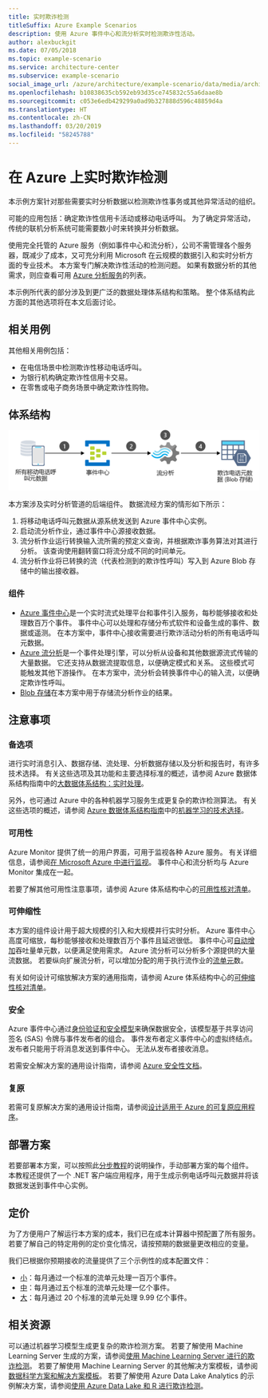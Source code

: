 ```yaml
---
title: 实时欺诈检测
titleSuffix: Azure Example Scenarios
description: 使用 Azure 事件中心和流分析实时检测欺诈性活动。
author: alexbuckgit
ms.date: 07/05/2018
ms.topic: example-scenario
ms.service: architecture-center
ms.subservice: example-scenario
social_image_url: /azure/architecture/example-scenario/data/media/architecture-fraud-detection.png
ms.openlocfilehash: b10838635cb592eb93d35ce745832c55a6daae8b
ms.sourcegitcommit: c053e6edb429299a0ad9b327888d596c48859d4a
ms.translationtype: HT
ms.contentlocale: zh-CN
ms.lasthandoff: 03/20/2019
ms.locfileid: "58245788"
---
```

# <a name="real-time-fraud-detection-on-azure"></a>在 Azure 上实时欺诈检测

本示例方案针对那些需要实时分析数据以检测欺诈性事务或其他异常活动的组织。

可能的应用包括：确定欺诈性信用卡活动或移动电话呼叫。 为了确定异常活动，传统的联机分析系统可能需要数小时来转换并分析数据。

使用完全托管的 Azure 服务（例如事件中心和流分析），公司不需管理各个服务器，既减少了成本，又可充分利用 Microsoft 在云规模的数据引入和实时分析方面的专业技术。 本方案专门解决欺诈性活动的检测问题。 如果有数据分析的其他需求，则应查看可用 [Azure 分析服务][product-category]的列表。

本示例所代表的部分涉及到更广泛的数据处理体系结构和策略。 整个体系结构此方面的其他选项将在本文后面讨论。

## <a name="relevant-use-cases"></a>相关用例

其他相关用例包括：

- 在电信场景中检测欺诈性移动电话呼叫。
- 为银行机构确定欺诈性信用卡交易。
- 在零售或电子商务场景中确定欺诈性购物。

## <a name="architecture"></a>体系结构

![从体系结构的角度概要说明实时欺诈检测方案的 Azure 组件][architecture]

本方案涉及实时分析管道的后端组件。 数据流经方案的情形如下所示：

1. 将移动电话呼叫元数据从源系统发送到 Azure 事件中心实例。
2. 启动流分析作业，通过事件中心源接收数据。
3. 流分析作业运行转换输入流所需的预定义查询，并根据欺诈事务算法对其进行分析。 该查询使用翻转窗口将流分成不同的时间单元。
4. 流分析作业将已转换的流（代表检测到的欺诈性呼叫）写入到 Azure Blob 存储中的输出接收器。

### <a name="components"></a>组件

- [Azure 事件中心][docs-event-hubs]是一个实时流式处理平台和事件引入服务，每秒能够接收和处理数百万个事件。 事件中心可以处理和存储分布式软件和设备生成的事件、数据或遥测。 在本方案中，事件中心接收需要进行欺诈活动分析的所有电话呼叫元数据。
- [Azure 流分析][docs-stream-analytics]是一个事件处理引擎，可以分析从设备和其他数据源流式传输的大量数据。 它还支持从数据流提取信息，以便确定模式和关系。 这些模式可能触发其他下游操作。 在本方案中，流分析会转换事件中心的输入流，以便确定欺诈性呼叫。
- [Blob 存储](/azure/storage/blobs/storage-blobs-introduction)在本方案中用于存储流分析作业的结果。

## <a name="considerations"></a>注意事项

### <a name="alternatives"></a>备选项

进行实时消息引入、数据存储、流处理、分析数据存储以及分析和报告时，有许多技术选择。 有关这些选项及其功能和主要选择标准的概述，请参阅 Azure 数据体系结构指南中的[大数据体系结构：实时处理](/azure/architecture/data-guide/technology-choices/real-time-ingestion)。

另外，也可通过 Azure 中的各种机器学习服务生成更复杂的欺诈检测算法。 有关这些选项的概述，请参阅 [Azure 数据体系结构指南](../../data-guide/index.md)中的[机器学习的技术选择](/azure/architecture/data-guide/technology-choices/data-science-and-machine-learning)。

### <a name="availability"></a>可用性

Azure Monitor 提供了统一的用户界面，可用于监视各种 Azure 服务。 有关详细信息，请参阅[在 Microsoft Azure 中进行监视](/azure/monitoring-and-diagnostics/monitoring-overview)。 事件中心和流分析均与 Azure Monitor 集成在一起。

若要了解其他可用性注意事项，请参阅 Azure 体系结构中心的[可用性核对清单][availability]。

### <a name="scalability"></a>可伸缩性

本方案的组件设计用于超大规模的引入和大规模并行实时分析。 Azure 事件中心高度可缩放，每秒能够接收和处理数百万个事件且延迟很低。 事件中心可[自动增加](/azure/event-hubs/event-hubs-auto-inflate)吞吐量单元数，以便满足使用需求。 Azure 流分析可以分析多个源提供的大量流数据。 若要纵向扩展流分析，可以增加分配的用于执行流作业的[流单元](/azure/stream-analytics/stream-analytics-streaming-unit-consumption)数。

有关如何设计可缩放解决方案的通用指南，请参阅 Azure 体系结构中心的[可伸缩性核对清单][scalability]。

### <a name="security"></a>安全

Azure 事件中心通过[身份验证和安全模型][docs-event-hubs-security-model]来确保数据安全，该模型基于共享访问签名 (SAS) 令牌与事件发布者的组合。 事件发布者定义事件中心的虚拟终结点。 发布者只能用于将消息发送到事件中心。 无法从发布者接收消息。

若需安全解决方案的通用设计指南，请参阅 [Azure 安全性文档][security]。

### <a name="resiliency"></a>复原

若需可复原解决方案的通用设计指南，请参阅[设计适用于 Azure 的可复原应用程序][resiliency]。

## <a name="deploy-the-scenario"></a>部署方案

若要部署本方案，可以按照此[分步教程][tutorial]的说明操作，手动部署方案的每个组件。 本教程还提供了一个 .NET 客户端应用程序，用于生成示例电话呼叫元数据并将该数据发送到事件中心实例。

## <a name="pricing"></a>定价

为了方便用户了解运行本方案的成本，我们已在成本计算器中预配置了所有服务。 若要了解自己的特定用例的定价变化情况，请按预期的数据量更改相应的变量。

我们已根据你预期接收的流量提供了三个示例性的成本配置文件：

- [小][small-pricing]：每月通过一个标准的流单元处理一百万个事件。
- [中][medium-pricing]：每月通过五个标准的流单元处理一亿个事件。
- [大][large-pricing]：每月通过 20 个标准的流单元处理 9.99 亿个事件。

## <a name="related-resources"></a>相关资源

可以通过机器学习模型生成更复杂的欺诈检测方案。 若要了解使用 Machine Learning Server 生成的方案，请参阅[使用 Machine Learning Server 进行的欺诈检测][r-server-fraud-detection]。 若要了解使用 Machine Learning Server 的其他解决方案模板，请参阅[数据科学方案和解决方案模板][docs-r-server-sample-solutions]。 若要了解使用 Azure Data Lake Analytics 的示例解决方案，请参阅[使用 Azure Data Lake 和 R 进行欺诈检测][technet-fraud-detection]。

<!-- links -->
[product-category]: https://azure.microsoft.com/product-categories/analytics/
[tutorial]: /azure/stream-analytics/stream-analytics-real-time-fraud-detection
[small-pricing]: https://azure.com/e/74149ec312c049ccba79bfb3cfa67606
[medium-pricing]: https://azure.com/e/4fc94f7376de484d8ae67a6958cae60a
[large-pricing]: https://azure.com/e/7da8804396f9428a984578700003ba42
[architecture]: ./media/architecture-fraud-detection.png
[docs-event-hubs]: /azure/event-hubs/event-hubs-what-is-event-hubs
[docs-event-hubs-security-model]: /azure/event-hubs/event-hubs-authentication-and-security-model-overview
[docs-stream-analytics]: /azure/stream-analytics/stream-analytics-introduction
[docs-r-server-sample-solutions]: /machine-learning-server/r/sample-solutions
[r-server-fraud-detection]: https://microsoft.github.io/r-server-fraud-detection/
[technet-fraud-detection]: https://blogs.technet.microsoft.com/machinelearning/2017/06/28/using-azure-data-lake-and-r-for-fraud-detection/
[availability]: /azure/architecture/checklist/availability
[scalability]: /azure/architecture/checklist/scalability
[resiliency]: ../../resiliency/index.md
[security]: /azure/security/
